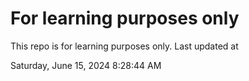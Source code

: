 # For learning purposes only
This repo is for learning purposes only.
Last updated at

Saturday, June 15, 2024 8:28:44 AM


